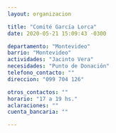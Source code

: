 ```yaml
---
layout: organizacion

title: "Comité García Lorca"
date: 2020-05-21 15:09:43 -0300

departamento: "Montevideo"
barrio: "Montevideo"
actividades: "Jacinto Vera"
necesidades: "Punto de Donación"
telefono_contacto: ""
direccion: "099 704 126"

otros_contactos: ""
horario: "17 a 19 hs."
aclaraciones: ""
cuenta_bancaria: ""

---
```

